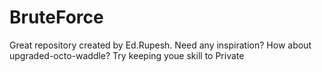 # BruteForce
Great repository created by Ed.Rupesh. Need any inspiration? How about upgraded-octo-waddle?
Try keeping youe skill to Private
